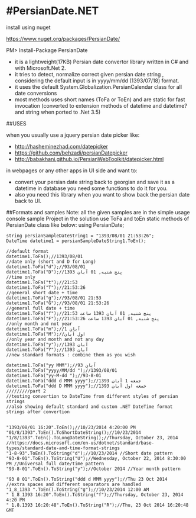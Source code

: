 #PersianDate.NET
===============
install using nuget

https://www.nuget.org/packages/PersianDate/

PM> Install-Package PersianDate

- it is a lightweight(17KB) Persian date convertor library written in C# and with Microsoft.Net 2.
- it tries to detect, normalize  correct given persian date string , considering the default input is in yyyy/mm/dd (1393/07/18) format.
- it uses the default System.Globalization.PersianCalendar class for all date conversions
- most methods uses short names (ToFa or ToEn) and are static for fast invocation (converted to extension methods of datetime and datetime? and string when ported to .Net 3.5)

##USES

when you usually use a jquery persian date picker like:
- http://hasheminezhad.com/datepicker 
- https://github.com/behzadi/persianDatepicker
- http://babakhani.github.io/PersianWebToolkit/datepicker.html

in webpages or any other apps in UI side and want to:
- convert your persian date string back to georgian and save it as a datetime in database you need some functions to do it for you. 
- also you need this library when you want to show back the persian date back to UI.

##Formats and samples
Note: all the given samples are in the simple usage console sample Project in the solution
use ToFa and toEn static methods of PersianDate class like below:
    using PersianDate;   
 
    string persianSampleDateString1 = "1393/08/01 21:53:26";
    DateTime datetime1 = persianSampleDateString1.ToEn();

    //default format 
    datetime1.ToFa();//1393/08/01
    //date only (short and D for Long)
    datetime1.ToFa("d");//93/08/01
    datetime1.ToFa("D");//پنج شنبه, 01 آبان 1393
    //time only 
    datetime1.ToFa("t");//21:53
    datetime1.ToFa("T");//21:53:26
    //general short date + time
    datetime1.ToFa("g");//93/08/01 21:53
    datetime1.ToFa("G");//93/08/01 21:53:26
    //general full date + time
    datetime1.ToFa("f");//پنج شنبه, 01 آبان 1393 ساعت 21:53
    datetime1.ToFa("F");//پنج شنبه, 01 آبان 1393 ساعت 21:53:26
    //only month and not year 
    datetime1.ToFa("m");//1 آبان 
    datetime1.ToFa("M");//اول آبان 
    //only year and month and not any day
    datetime1.ToFa("y");//1393 آبان
    datetime1.ToFa("Y");//1393 آبان
    //new standard formats : combine them as you wish

    datetime1.ToFa("yy MMM");//93 آبان 
    datetime1.ToFa("yyyy/MM/dd ");//1393/08/01 
    datetime1.ToFa("yy-M-dd ");//93-8-01
    datetime1.ToFa("ddd d MMM yyyy");//جمعه 1 آبان 1393
    datetime1.ToFa("ddd D MMM yyyy");//جمعه اول آبان 1393
    /////////part 2
    //testing convertion to DateTime from different styles of persian strings
    //also showing default standard and custom .NET DateTime format strings after convertion


    "1393/08/01 16:20".ToEn();//10/23/2014 4:20:00 PM
    "01/8/1393".ToEn().ToShortDateString();//10/23/2014
    "1/8/1393".ToEn().ToLongDateString();//Thursday, October 23, 2014
    //https://docs.microsoft.com/en-us/dotnet/standard/base-types/standard-date-and-time-format-strings
    "1-8-93".ToEn().ToString("d");//10/23/2014 //Short date pattern 
    "93-8-01".ToEn().ToString("U");//Wednesday, October 22, 2014 8:30:00 PM //Universal full date/time pattern
    "93-8-01".ToEn().ToString("y");//October 2014 //Year month pattern

    "93 8 01".ToEn().ToString("ddd d MMM yyyy");//Thu 23 Oct 2014
    //extra spaces and different separators are handled 
    "1_8_1393 ".ToEn().ToString("g");//10/23/2014 12:00 AM
    " 1_8_1393 16:20".ToEn().ToString("f");//Thursday, October 23, 2014 4:20 PM
    " 1.8.1393 16:20:48".ToEn().ToString("R");//Thu, 23 Oct 2014 16:20:48 GMT
